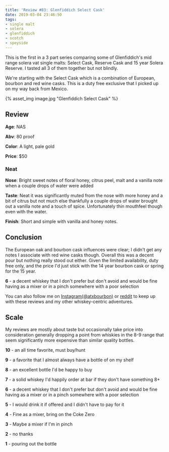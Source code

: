 ```yaml
---
title: 'Review #83: Glenfiddich Select Cask'
date: 2019-03-04 23:46:50
tags:
- single malt
- solera
- glenfiddich
- scotch
- speyside
---
```


This is the first in a 3 part series comparing some of Glenfiddich's mid range solera vat single malts: Select Cask, Reserve Cask and 15 year Solera Reserve. I tasted all 3 of them together but not blindly.

We're starting with the Select Cask which is a combination of European, bourbon and red wine casks. This is a duty free exclusive that I picked up on my way back from Mexico.

{% asset_img image.jpg "Glenfiddich Select Cask" %}

## Review
**Age**: NAS

**Abv**: 80 proof

**Color**: A light, pale gold 

**Price**: $50

### Neat
**Nose**: Bright sweet notes of floral honey, citrus peel, malt and a vanilla note when a couple drops of water were added

**Taste**: Neat it was significantly muted from the nose with more honey and a bit of citrus but not much else thankfully a couple drops of water brought out a vanilla note and a touch of spice. Unfortunately thin mouthfeel though even with the water.

**Finish**: Short and simple with vanilla and honey notes.

## Conclusion
The European oak and bourbon cask influences were clear; I didn't get any notes I associate with red wine casks though. Overall this was a decent pour but nothing really stood out either. Given the limited availability, duty free only, and the price I'd just stick with the 14 year bourbon cask or spring for the 15 year.

**6** - a decent whiskey that I don't prefer but don't avoid and would be fine having as a mixer or in a pinch somewhere with a poor selection

You can also follow me on [Instagram(@atxbourbon)](https://www.instagram.com/atxbourbon/) or [reddit](https://www.reddit.com/r/scottmotorraddrinks/) to keep up with these reviews and my other whiskey-centric adventures.

## Scale
My reviews are mostly about taste but occasionally take price into consideration generally dropping a point from whiskies in the 8-9 range that seem significantly more expensive than similar quality bottles.

**10** - an all time favorite, must buy/hunt

**9** - a favorite that I almost always have a bottle of on my shelf

**8** - an excellent bottle I'd be happy to buy

**7** - a solid whiskey I'd happily order at bar if they don't have something 8+

**6** - a decent whiskey that I don't prefer but don't avoid and would be fine having as a mixer or in a pinch somewhere with a poor selection

**5** - I would drink it if offered and I didn't have to pay for it

**4** - Fine as a mixer, bring on the Coke Zero

**3** - Maybe a mixer if I'm in  pinch

**2** - no thanks

**1** - pouring out the bottle  
